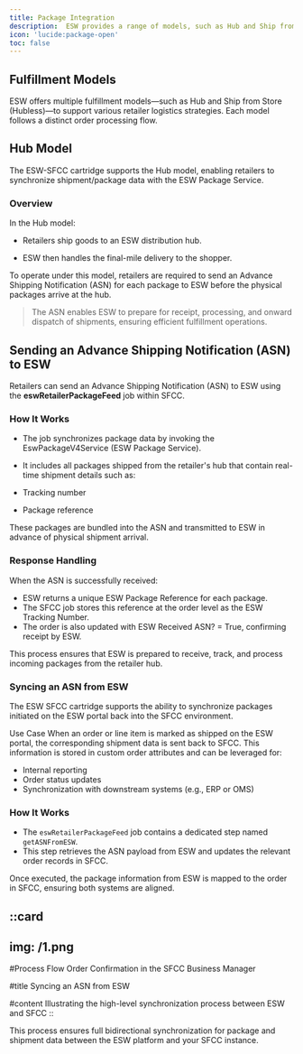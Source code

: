```yaml
---
title: Package Integration
description:  ESW provides a range of models, such as Hub and Ship from Store (Hubless) for retailers to fulfill the orders
icon: 'lucide:package-open'
toc: false
---
```


## Fulfillment Models

ESW offers multiple fulfillment models—such as Hub and Ship from Store (Hubless)—to support various retailer logistics strategies. Each model follows a distinct order processing flow.

## Hub Model

The ESW-SFCC cartridge supports the Hub model, enabling retailers to synchronize shipment/package data with the ESW Package Service.

### Overview
In the Hub model:

- Retailers ship goods to an ESW distribution hub.

- ESW then handles the final-mile delivery to the shopper.

To operate under this model, retailers are required to send an Advance Shipping Notification (ASN) for each package to ESW before the physical packages arrive at the hub.

> The ASN enables ESW to prepare for receipt, processing, and onward dispatch of shipments, ensuring efficient fulfillment operations.

## Sending an Advance Shipping Notification (ASN) to ESW
Retailers can send an Advance Shipping Notification (ASN) to ESW using the **eswRetailerPackageFeed** job within SFCC.

### How It Works
- The job synchronizes package data by invoking the EswPackageV4Service (ESW Package Service).

- It includes all packages shipped from the retailer's hub that contain real-time shipment details such as:
 - Tracking number
 - Package reference

These packages are bundled into the ASN and transmitted to ESW in advance of physical shipment arrival.

### Response Handling
When the ASN is successfully received:
- ESW returns a unique ESW Package Reference for each package.
- The SFCC job stores this reference at the order level as the ESW Tracking Number.
- The order is also updated with ESW Received ASN? = True, confirming receipt by ESW.

This process ensures that ESW is prepared to receive, track, and process incoming packages from the retailer hub.

### Syncing an ASN from ESW
The ESW SFCC cartridge supports the ability to synchronize packages initiated on the ESW portal back into the SFCC environment.

Use Case
When an order or line item is marked as shipped on the ESW portal, the corresponding shipment data is sent back to SFCC. This information is stored in custom order attributes and can be leveraged for:

- Internal reporting
- Order status updates
- Synchronization with downstream systems (e.g., ERP or OMS)

### How It Works

- The `eswRetailerPackageFeed` job contains a dedicated step named `getASNFromESW`.
- This step retrieves the ASN payload from ESW and updates the relevant order records in SFCC.

Once executed, the package information from ESW is mapped to the order in SFCC, ensuring both systems are aligned.

::card
---
img: /1.png
---
#Process Flow
Order Confirmation in the SFCC Business Manager 

#title
Syncing an ASN from ESW

#content
Illustrating the high-level synchronization process between ESW and SFCC
::

This process ensures full bidirectional synchronization for package and shipment data between the ESW platform and your SFCC instance.